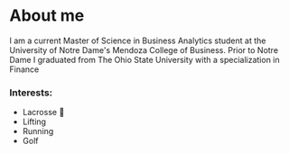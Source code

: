# About me
I am a current Master of Science in Business Analytics student at the University of Notre Dame's Mendoza College of Business.
Prior to Notre Dame I graduated from The Ohio State University with a specialization in Finance





### Interests:
- Lacrosse 🥍
- Lifting 
- Running 
- Golf
